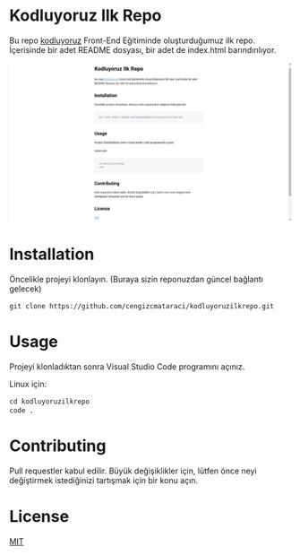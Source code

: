 # Kodluyoruz Ilk Repo
Bu repo [kodluyoruz](https://kodluyoruz.org/) Front-End Eğitiminde oluşturduğumuz ilk repo. İçerisinde bir adet README dosyası, bir adet de index.html barındırılıyor.

![markdawn png](https://raw.githubusercontent.com/Kodluyoruz/taskforce/main/git/odev1/figures/markdown.png)

# Installation
Öncelikle projeyi klonlayın. (Buraya sizin reponuzdan güncel bağlantı gelecek)
```
git clone https://github.com/cengizcmataraci/kodluyoruzilkrepo.git
```
# Usage
Projeyi klonladıktan sonra Visual Studio Code programını açınız.

Linux için:

```
cd kodluyoruzilkrepo
code .
```
# Contributing
Pull requestler kabul edilir. Büyük değişiklikler için, lütfen önce neyi değiştirmek istediğinizi tartışmak için bir konu açın.

# License 
[MIT](https://choosealicense.com/licenses/mit/)
